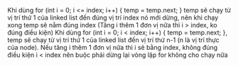 Khi dùng for (int i = 0; i <= index; i++) { temp = temp.next; } temp sẽ chạy từ vị trí thứ 1 của linked list đến đúng vị trí index nó mới dừng, nên khi chạy xong temp sẽ nằm đúng index (Tăng i thêm 1 đơn vị nữa thì i > index, ko đúng điều kiện)
Khi dùng for (int i = 0; i < index; i++) { temp = temp.next; }, temp sẽ chạy từ vị trí thứ 1 của linked list đến vị trí thứ n-1 (n là vị trí thực của node). Nếu tăng i thêm 1 đơn vị nữa thì i sẽ bằng index, không đúng điều kiện i < index nên buộc phải dừng lại vòng lặp for không cho chạy nữa